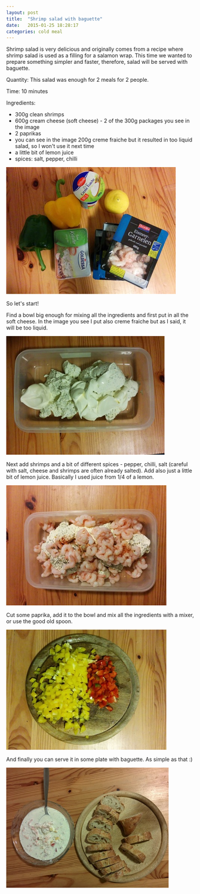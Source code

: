 ```yaml
---
layout: post
title:  "Shrimp salad with baguette"
date:   2015-01-25 18:28:17
categories: cold meal
---
```

Shrimp salad is very delicious and originally comes from a recipe where shrimp salad is used as a filling for a salamon wrap. This time we wanted to prepare something simpler and faster, therefore, salad will be served with baguette.

Quantity: This salad was enough for 2 meals for 2 people. 

Time: 10 minutes

Ingredients:

* 300g clean shrimps
* 600g cream cheese (soft cheese) - 2 of the 300g packages you see in the image
* 2 paprikas
* you can see in the image 200g creme fraiche but it resulted in too liquid salad, so I won't use it next time
* a little bit of lemon juice
* spices: salt, pepper, chilli


![ingredients][image1]

So let's start!

Find a bowl big enough for mixing all the ingredients and first put in all the soft cheese. In the image you see I put also creme fraiche but as I said, it will be too liquid. 

![placing soft cheese in a bowl][image2]

Next add shrimps and a bit of different spices - pepper, chilli, salt (careful with salt, cheese and shrimps are often already salted). Add also just a little bit of lemon juice. Basically I used juice from 1/4 of a lemon.

![adding shrimps and spices][image3]

Cut some paprika, add it to the bowl and mix all the ingredients with a mixer, or use the good old spoon. 

![cutting paprika][image4]

And finally you can serve it in some plate with baguette. As simple as that :)

![the final result][image5]

[image1]: /images/shrimpSalad/shrimps1.jpg "ingredients"
[image2]: /images/shrimpSalad/shrimps2.jpg "placing soft cheese in a bowl"
[image3]: /images/shrimpSalad/shrimps3.jpg "adding shrimps and spices"
[image4]: /images/shrimpSalad/shrimps4.jpg "cutting paprika"
[image5]: /images/shrimpSalad/shrimps5.jpg "the final result"

